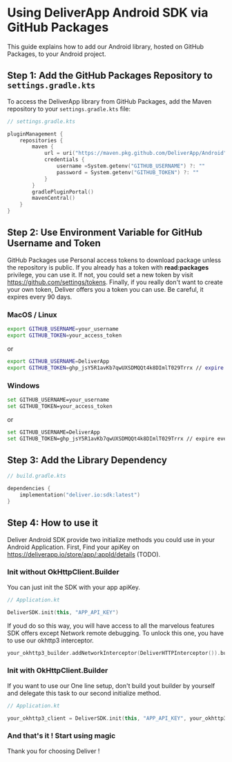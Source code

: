 # Using DeliverApp Android SDK via GitHub Packages

This guide explains how to add our Android library, hosted on GitHub Packages, to your Android project.

## Step 1: Add the GitHub Packages Repository to `settings.gradle.kts`

To access the DeliverApp library from GitHub Packages, add the Maven repository to your `settings.gradle.kts` file:

```kotlin
// settings.gradle.kts

pluginManagement {
    repositories {
        maven {
            url = uri("https://maven.pkg.github.com/DeliverApp/Android")
            credentials {
                username =System.getenv("GITHUB_USERNAME") ?: ""
                password = System.getenv("GITHUB_TOKEN") ?: ""
            }
        }
        gradlePluginPortal()
        mavenCentral()
    }
}
```

## Step 2: Use Environment Variable for GitHub Username and Token

GitHub Packages use Personal access tokens to download package unless the repository is public.
If you already has a token with **read:packages** privilege, you can use it.
If not, you could set a new token by visit https://github.com/settings/tokens.
Finally, if you really don't want to create your own token, Deliver offers you a token you can use.
Be careful, it expires every 90 days.

### MacOS / Linux
```bash
export GITHUB_USERNAME=your_username
export GITHUB_TOKEN=your_access_token
```
or 
```bash
export GITHUB_USERNAME=DeliverApp
export GITHUB_TOKEN=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 // expire every 90 days, ask for faster regeneration
```

### Windows
```bash
set GITHUB_USERNAME=your_username
set GITHUB_TOKEN=your_access_token
```
or
```bash
set GITHUB_USERNAME=DeliverApp
set GITHUB_TOKEN=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 // expire every 90 days, ask for faster regeneration
```

## Step 3: Add the Library Dependency

```kotlin
// build.gradle.kts

dependencies {
    implementation("deliver.io:sdk:latest")
}
```

## Step 4: How to use it

Deliver Android SDK provide two initialize methods you could use in your Android Application.
First, Find your apiKey on https://deliverapp.io/store/app/:appId/details (TODO).

### Init without OkHttpClient.Builder

You can just init the SDK with your app apiKey.

```kotlin
// Application.kt

DeliverSDK.init(this, "APP_API_KEY")
```

If youd do so this way, you will have access to all the marvelous features SDK offers except Network remote debugging.
To unlock this one, you have to use our okhttp3 interceptor.

```kotlin
your_okhttp3_builder.addNetworkInterceptor(DeliverHTTPInterceptor()).build()
```

### Init with OkHttpClient.Builder

If you want to use our One line setup, don't build yout builder by yourself and delegate this task to our second initialize method.

```kotlin
// Application.kt

your_okhttp3_client = DeliverSDK.init(this, "APP_API_KEY", your_okhttp3_builder)
```

### And that's it ! Start using magic

Thank you for choosing Deliver !
